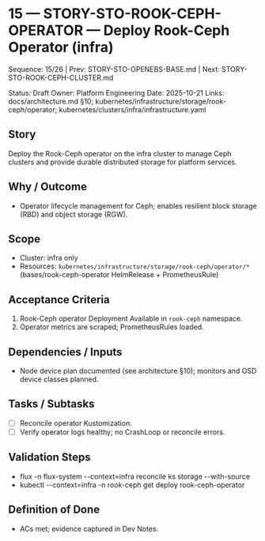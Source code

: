 # 15 — STORY-STO-ROOK-CEPH-OPERATOR — Deploy Rook-Ceph Operator (infra)

Sequence: 15/26 | Prev: STORY-STO-OPENEBS-BASE.md | Next: STORY-STO-ROOK-CEPH-CLUSTER.md

Status: Draft
Owner: Platform Engineering
Date: 2025-10-21
Links: docs/architecture.md §10; kubernetes/infrastructure/storage/rook-ceph/operator; kubernetes/clusters/infra/infrastructure.yaml

## Story
Deploy the Rook-Ceph operator on the infra cluster to manage Ceph clusters and provide durable distributed storage for platform services.

## Why / Outcome
- Operator lifecycle management for Ceph; enables resilient block storage (RBD) and object storage (RGW).

## Scope
- Cluster: infra only
- Resources: `kubernetes/infrastructure/storage/rook-ceph/operator/*` (bases/rook-ceph-operator HelmRelease + PrometheusRule)

## Acceptance Criteria
1) Rook-Ceph operator Deployment Available in `rook-ceph` namespace.
2) Operator metrics are scraped; PrometheusRules loaded.

## Dependencies / Inputs
- Node device plan documented (see architecture §10); monitors and OSD device classes planned.

## Tasks / Subtasks
- [ ] Reconcile operator Kustomization.
- [ ] Verify operator logs healthy; no CrashLoop or reconcile errors.

## Validation Steps
- flux -n flux-system --context=infra reconcile ks storage --with-source
- kubectl --context=infra -n rook-ceph get deploy rook-ceph-operator

## Definition of Done
- ACs met; evidence captured in Dev Notes.
